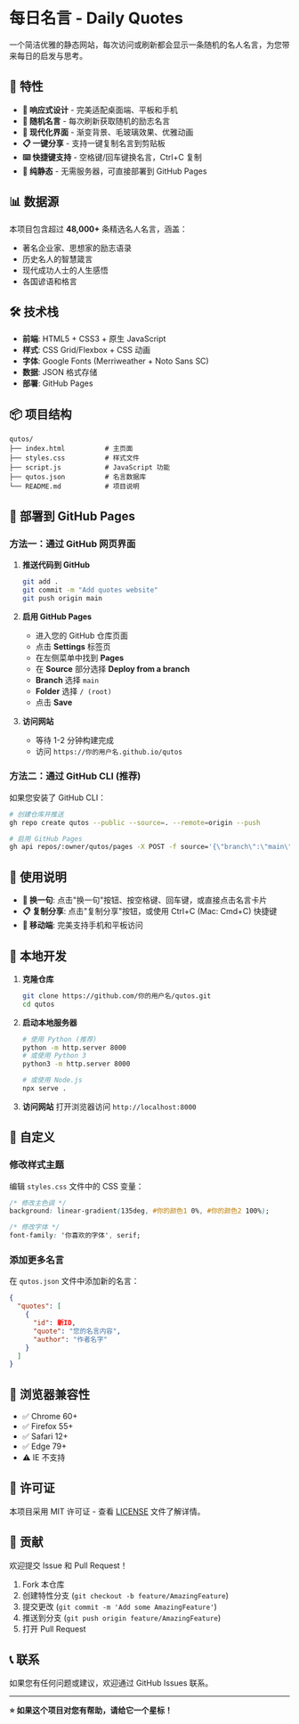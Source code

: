 # 每日名言 - Daily Quotes

一个简洁优雅的静态网站，每次访问或刷新都会显示一条随机的名人名言，为您带来每日的启发与思考。

## 🌟 特性

- **📱 响应式设计** - 完美适配桌面端、平板和手机
- **🎲 随机名言** - 每次刷新获取随机的励志名言
- **🎨 现代化界面** - 渐变背景、毛玻璃效果、优雅动画
- **📋 一键分享** - 支持一键复制名言到剪贴板
- **⌨️ 快捷键支持** - 空格键/回车键换名言，Ctrl+C 复制
- **🚀 纯静态** - 无需服务器，可直接部署到 GitHub Pages

## 📊 数据源

本项目包含超过 **48,000+** 条精选名人名言，涵盖：
- 著名企业家、思想家的励志语录
- 历史名人的智慧箴言
- 现代成功人士的人生感悟
- 各国谚语和格言

## 🛠️ 技术栈

- **前端**: HTML5 + CSS3 + 原生 JavaScript
- **样式**: CSS Grid/Flexbox + CSS 动画
- **字体**: Google Fonts (Merriweather + Noto Sans SC)
- **数据**: JSON 格式存储
- **部署**: GitHub Pages

## 📦 项目结构

```
qutos/
├── index.html          # 主页面
├── styles.css          # 样式文件  
├── script.js           # JavaScript 功能
├── qutos.json          # 名言数据库
└── README.md           # 项目说明
```

## 🚀 部署到 GitHub Pages

### 方法一：通过 GitHub 网页界面

1. **推送代码到 GitHub**
   ```bash
   git add .
   git commit -m "Add quotes website"
   git push origin main
   ```

2. **启用 GitHub Pages**
   - 进入您的 GitHub 仓库页面
   - 点击 **Settings** 标签页
   - 在左侧菜单中找到 **Pages**
   - 在 **Source** 部分选择 **Deploy from a branch**
   - **Branch** 选择 `main`
   - **Folder** 选择 `/ (root)`
   - 点击 **Save**

3. **访问网站**
   - 等待 1-2 分钟构建完成
   - 访问 `https://你的用户名.github.io/qutos`

### 方法二：通过 GitHub CLI (推荐)

如果您安装了 GitHub CLI：

```bash
# 创建仓库并推送
gh repo create qutos --public --source=. --remote=origin --push

# 启用 GitHub Pages
gh api repos/:owner/qutos/pages -X POST -f source='{\"branch\":\"main\",\"path\":\"/\"}'
```

## 🎯 使用说明

- **🔄 换一句**: 点击"换一句"按钮、按空格键、回车键，或直接点击名言卡片
- **📋 复制分享**: 点击"复制分享"按钮，或使用 Ctrl+C (Mac: Cmd+C) 快捷键
- **📱 移动端**: 完美支持手机和平板访问

## 🔧 本地开发

1. **克隆仓库**
   ```bash
   git clone https://github.com/你的用户名/qutos.git
   cd qutos
   ```

2. **启动本地服务器**
   ```bash
   # 使用 Python (推荐)
   python -m http.server 8000
   # 或使用 Python 3
   python3 -m http.server 8000
   
   # 或使用 Node.js
   npx serve .
   ```

3. **访问网站**
   打开浏览器访问 `http://localhost:8000`

## 🎨 自定义

### 修改样式主题

编辑 `styles.css` 文件中的 CSS 变量：

```css
/* 修改主色调 */
background: linear-gradient(135deg, #你的颜色1 0%, #你的颜色2 100%);

/* 修改字体 */
font-family: '你喜欢的字体', serif;
```

### 添加更多名言

在 `qutos.json` 文件中添加新的名言：

```json
{
  "quotes": [
    {
      "id": 新ID,
      "quote": "您的名言内容",
      "author": "作者名字"
    }
  ]
}
```

## 📝 浏览器兼容性

- ✅ Chrome 60+
- ✅ Firefox 55+  
- ✅ Safari 12+
- ✅ Edge 79+
- ⚠️ IE 不支持

## 📄 许可证

本项目采用 MIT 许可证 - 查看 [LICENSE](LICENSE) 文件了解详情。

## 🤝 贡献

欢迎提交 Issue 和 Pull Request！

1. Fork 本仓库
2. 创建特性分支 (`git checkout -b feature/AmazingFeature`)
3. 提交更改 (`git commit -m 'Add some AmazingFeature'`)
4. 推送到分支 (`git push origin feature/AmazingFeature`)
5. 打开 Pull Request

## 📞 联系

如果您有任何问题或建议，欢迎通过 GitHub Issues 联系。

---

**⭐ 如果这个项目对您有帮助，请给它一个星标！**